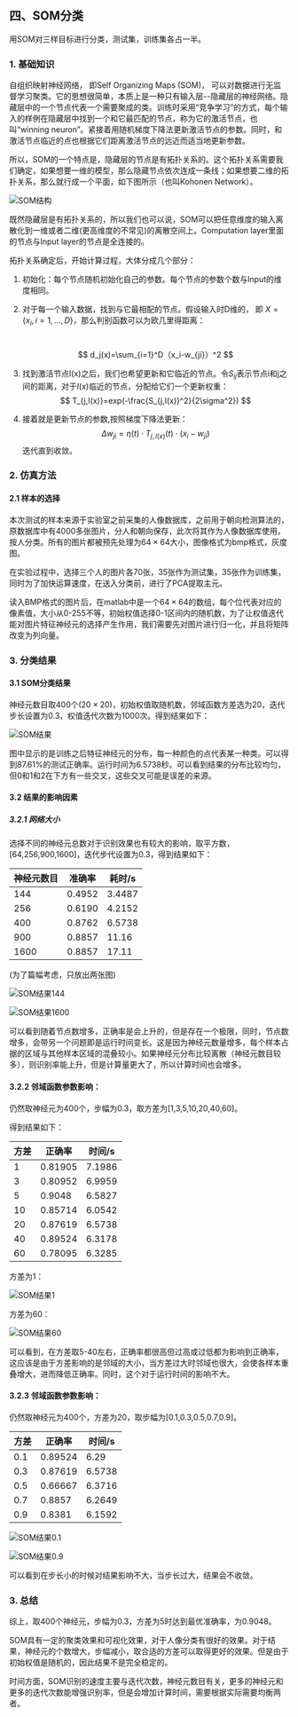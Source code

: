 ## 四、SOM分类

用SOM对三样目标进行分类，测试集，训练集各占一半。

### 1. 基础知识

自组织映射神经网络， 即Self Organizing Maps (SOM)， 可以对数据进行无监督学习聚类。它的思想很简单，本质上是一种只有输入层--隐藏层的神经网络。隐藏层中的一个节点代表一个需要聚成的类。训练时采用“竞争学习”的方式，每个输入的样例在隐藏层中找到一个和它最匹配的节点，称为它的激活节点，也叫“winning neuron”。紧接着用随机梯度下降法更新激活节点的参数。同时，和激活节点临近的点也根据它们距离激活节点的远近而适当地更新参数。

所以，SOM的一个特点是，隐藏层的节点是有拓扑关系的。这个拓扑关系需要我们确定，如果想要一维的模型，那么隐藏节点依次连成一条线；如果想要二维的拓扑关系，那么就行成一个平面，如下图所示（也叫Kohonen Network）。

![SOM结构](E:\17年学习\神经网络\神经网络作业二\NN_second_homework\SOM\报告用图\SOM结构.jpg)

既然隐藏层是有拓扑关系的，所以我们也可以说，SOM可以把任意维度的输入离散化到一维或者二维(更高维度的不常见)的离散空间上。Computation layer里面的节点与Input layer的节点是全连接的。

拓扑关系确定后，开始计算过程，大体分成几个部分：

1. 初始化：每个节点随机初始化自己的参数。每个节点的参数个数与Input的维度相同。

2. 对于每一个输入数据，找到与它最相配的节点。假设输入时D维的， 即 $X=\{x_i, i=1,...,D\}$，那么判别函数可以为欧几里得距离：

   ​
   $$
   d_j(x)=\sum_{i=1}^D（x_i-w_{ji}）^2
   $$

3. 找到激活节点I(x)之后，我们也希望更新和它临近的节点。令$S_{ij}$表示节点i和j之间的距离，对于$I(x)$临近的节点，分配给它们一个更新权重：
   $$
   T_{j,I(x)}=exp(-\frac{S_{j,I(x)}^2}{2\sigma^2})
   $$

4. 接着就是更新节点的参数,按照梯度下降法更新：
   $$
   \Delta w_{ji}=\eta(t)\cdot T_{j,I(x)}(t)\cdot(x_i-w_{ji})
   $$
   迭代直到收敛。

### 2. 仿真方法

#### 2.1 样本的选择

本次测试的样本来源于实验室之前采集的人像数据库，之前用于朝向检测算法的，原数据库中有4000多张图片，分人和朝向保存，此次将其作为人像数据库使用，按人分类。所有的图片都被预先处理为$64\times64$大小，图像格式为bmp格式，灰度图。

在实验过程中，选择三个人的图片各70张，35张作为测试集，35张作为训练集，同时为了加快运算速度，在送入分类前，进行了PCA提取主元。

读入BMP格式的图片后，在matlab中是一个$64\times64$的数组，每个位代表对应的像素值，大小从0-255不等，初始权值选择0-1区间内的随机数，为了让权值迭代能对图片特征神经元的选择产生作用，我们需要先对图片进行归一化，并且将矩阵改变为列向量。

### 3. 分类结果

#### 3.1 SOM分类结果

神经元数目取400个($20\times20$)，初始权值取随机数，邻域函数方差选为20，迭代步长设置为0.3，权值迭代次数为1000次。得到结果如下：

![SOM结果](E:\17年学习\神经网络\神经网络作业二\NN_second_homework\SOM\报告用图\SOM结果.png)

图中显示的是训练之后特征神经元的分布，每一种颜色的点代表某一种类。可以得到87.61%的测试正确率。运行时间为6.5738秒。可以看到结果的分布比较均匀，但0和1和2在下方有一些交叉，这些交叉可能是误差的来源。

#### 3.2 结果的影响因素

##### 3.2.1 网络大小

选择不同的神经元总数对于识别效果也有较大的影响，取平方数，[64,256,900,1600]，迭代步代设置为0.3，得到结果如下：

| 神经元数目 | 准确率    | 耗时/s   |
| ----- | ------ | ------ |
| 144   | 0.4952 | 3.4487 |
| 256   | 0.6190 | 4.2152 |
| 400   | 0.8762 | 6.5738 |
| 900   | 0.8857 | 11.16  |
| 1600  | 0.8857 | 17.11  |

(为了篇幅考虑，只放出两张图)

![SOM结果144](E:\17年学习\神经网络\神经网络作业二\NN_second_homework\SOM\报告用图\SOM结果144.png)



![SOM结果1600](E:\17年学习\神经网络\神经网络作业二\NN_second_homework\SOM\报告用图\SOM结果1600.png)

可以看到随着节点数增多，正确率是会上升的，但是存在一个极限，同时，节点数增多，会带另一个问题即是运行时间变长。这是因为神经元数量增多，每个样本占据的区域与其他样本区域的混叠较小。如果神经元分布比较离散（神经元数目较多），则识别率能上升，但是计算量更大了，所以计算时间也会增多。

#### 3.2.2 邻域函数参数影响：

仍然取神经元为400个，步幅为0.3，取方差为[1,3,5,10,20,40,60]。

得到结果如下：

| 方差   | 正确率     | 时间/s   |
| ---- | ------- | ------ |
| 1    | 0.81905 | 7.1986 |
| 3    | 0.80952 | 6.9959 |
| 5    | 0.9048  | 6.5827 |
| 10   | 0.85714 | 6.0542 |
| 20   | 0.87619 | 6.5738 |
| 40   | 0.89524 | 6.3178 |
| 60   | 0.78095 | 6.3285 |

方差为1：

![SOM结果1](E:\17年学习\神经网络\神经网络作业二\NN_second_homework\SOM\报告用图\SOM结果1.png)

方差为60：

![SOM结果60](E:\17年学习\神经网络\神经网络作业二\NN_second_homework\SOM\报告用图\SOM结果60.png)

可以看到，在方差取5-40左右，正确率都很高但过高或过低都为影响到正确率，这应该是由于方差影响的是邻域的大小，当方差过大时邻域也很大，会使各样本重叠增大，进而降低正确率。同时，这个对于运行时间的影响不大。

#### 3.2.3 邻域函数参数影响：

仍然取神经元为400个，方差为20，取步幅为[0.1,0.3,0.5,0.7,0.9]。

| 方差   | 正确率     | 时间/s   |
| ---- | ------- | ------ |
| 0.1  | 0.89524 | 6.29   |
| 0.3  | 0.87619 | 6.5738 |
| 0.5  | 0.66667 | 6.3716 |
| 0.7  | 0.8857  | 6.2649 |
| 0.9  | 0.8381  | 6.1592 |

![SOM结果0.1](E:\17年学习\神经网络\神经网络作业二\NN_second_homework\SOM\报告用图\SOM结果0.1.png)

![SOM结果0.9](E:\17年学习\神经网络\神经网络作业二\NN_second_homework\SOM\报告用图\SOM结果0.9.png)

可以看到在步长小的时候对结果影响不大，当步长过大，结果会不收敛。



### 3. 总结

综上，取400个神经元，步幅为0.3，方差为5时达到最优准确率，为0.9048。

SOM具有一定的聚类效果和可视化效果，对于人像分类有很好的效果。对于结果，神经元的个数增大，步幅减小，取合适的方差可以取得更好的效果。但是由于初始权值是随机的，因此结果不是完全稳定的。

时间方面，SOM识别的速度主要与迭代次数，神经元数目有关，更多的神经元和更多的迭代次数能增强识别率，但是会增加计算时间，需要根据实际需要均衡两者。







